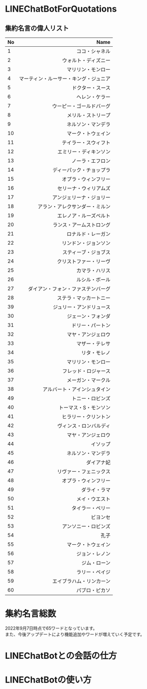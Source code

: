 # LINEChatBotForQuotations

## 集約名言の偉人リスト

| No         | Name        |
|:-----------|------------:|
| 1          |ココ・シャネル|
| 2          |ウォルト・ディズニー|
| 3          |マリリン・モンロー|
| 4          |マーティン・ルーサー・キング・ジュニア|
| 5          |ドクター・スース|
| 6          |ヘレン・ケラー|
| 7          |ウーピー・ゴールドバーグ|
| 8          |メリル・ストリープ|
| 9          |ネルソン・マンデラ|
| 10         |マーク・トウェイン|
| 11         |テイラー・スウィフト|
| 12         |エミリー・ディキンソン|
| 13         |ノーラ・エフロン|
| 14         |ディーパック・チョップラ|
| 15         |オプラ・ウィンフリー|
| 16         |セリーナ・ウィリアムズ|
| 17         |アンジェリーナ・ジョリー|
| 18         |アラン・アレクサンダー・ミルン|
| 19         |エレノア・ルーズベルト|
| 20         |ランス・アームストロング|
| 21         |ロナルド・レーガン|
| 22         |リンドン・ジョンソン|
| 23         |スティーブ・ジョブス|
| 24         |クリストファー・リーヴ|
| 25         |カマラ・ハリス|
| 26         |ルシル・ボール|
| 27         |ダイアン・フォン・ファステンバーグ|
| 28         |ステラ・マッカートニー|
| 39         |ジュリー・アンドリュース|
| 30         |ジェーン・フォンダ|
| 31         |ドリー・パートン|
| 32         |マヤ・アンジェロウ|
| 33         |マザー・テレサ|
| 34         |リタ・モレノ|
| 35         |マリリン・モンロー|
| 36         |フレッド・ロジャース|
| 37         |メーガン・マークル|
| 38         |アルバート・アインシュタイン|
| 49         |トニー・ロビンズ|
| 40         |トーマス・S・モンソン|
| 41         |ヒラリー・クリントン|
| 42         |ヴィンス・ロンバルディ|
| 43         |マヤ・アンジェロウ|
| 44         |イソップ|
| 45         |ネルソン・マンデラ|
| 46         |ダイアナ妃|
| 47         |リヴァー・フェニックス|
| 48         |オプラ・ウィンフリー|
| 49         |ダライ・ラマ|
| 50         |メイ・ウエスト|
| 51         |タイラー・ペリー|
| 52         |ビヨンセ|
| 53         |アンソニー・ロビンズ|
| 54         |孔子|
| 55         |マーク・トウェイン|
| 56         |ジョン・レノン|
| 57         |ジム・ローン|
| 58         |ラリー・ペイジ|
| 59         |エイブラハム・リンカーン|
| 60         |パブロ・ピカソ|

# 集約名言総数
2022年9月7日時点で65ワードとなっています。  
また、今後アップデートにより機能追加やワードが増えていく予定です。

# LINEChatBotとの会話の仕方

# LINEChatBotの使い方
